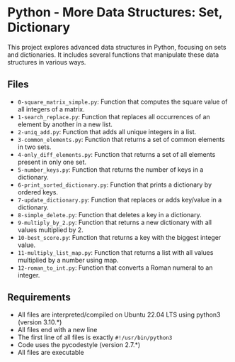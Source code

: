 # Python - More Data Structures: Set, Dictionary

This project explores advanced data structures in Python, focusing on sets and dictionaries. It includes several functions that manipulate these data structures in various ways.

## Files

* `0-square_matrix_simple.py`: Function that computes the square value of all integers of a matrix.
* `1-search_replace.py`: Function that replaces all occurrences of an element by another in a new list.
* `2-uniq_add.py`: Function that adds all unique integers in a list.
* `3-common_elements.py`: Function that returns a set of common elements in two sets.
* `4-only_diff_elements.py`: Function that returns a set of all elements present in only one set.
* `5-number_keys.py`: Function that returns the number of keys in a dictionary.
* `6-print_sorted_dictionary.py`: Function that prints a dictionary by ordered keys.
* `7-update_dictionary.py`: Function that replaces or adds key/value in a dictionary.
* `8-simple_delete.py`: Function that deletes a key in a dictionary.
* `9-multiply_by_2.py`: Function that returns a new dictionary with all values multiplied by 2.
* `10-best_score.py`: Function that returns a key with the biggest integer value.
* `11-multiply_list_map.py`: Function that returns a list with all values multiplied by a number using map.
* `12-roman_to_int.py`: Function that converts a Roman numeral to an integer.

## Requirements

* All files are interpreted/compiled on Ubuntu 22.04 LTS using python3 (version 3.10.*)
* All files end with a new line
* The first line of all files is exactly `#!/usr/bin/python3`
* Code uses the pycodestyle (version 2.7.*)
* All files are executable